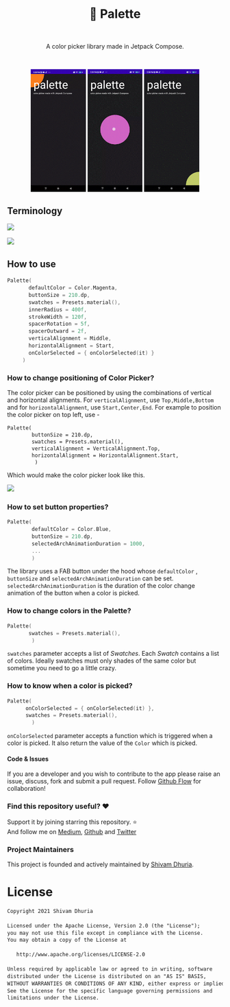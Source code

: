 <h1 align="center">🌈 Palette</h1></br>

<p align="center">
A color picker library made in Jetpack Compose.
</p>
</br>
<p align="center">
<img src="https://github.com/Shivamdhuria/palette/blob/main/assets/LeftHigh.gif" width="25.5%"/>
<img src="https://github.com/Shivamdhuria/palette/blob/main/assets/midHigh.gif" width="25.5%"/>
<img src="https://github.com/Shivamdhuria/palette/blob/main/assets/rightHigh.gif" width="25.5%"/>
</p>

<!-- ## Including in your project
[![](https://jitpack.io/v/Shivamdhuria/puck.svg)](https://jitpack.io/#Shivamdhuria/puck/0.0.1)
### Gradle 
Add below codes to your **root** `build.gradle` file (not your module build.gradle file).
```Gradle
allprojects {
    repositories {
        mavenCentral()
    }
}
```
And add a dependency code to your **module**'s `build.gradle` file.
```gradle
dependencies {
    implementation 'com.github.Shivamdhuria:palette:Version'
}
``` -->

## Terminology
<p align="start">
<img src="https://user-images.githubusercontent.com/10262897/152220146-277408d5-14e4-4ef7-84cd-646a17bbcae0.jpg"/>
</p>

<p align="start">
<img src="https://user-images.githubusercontent.com/10262897/152220196-80a2272a-a8aa-4596-b470-49adcac4e344.jpg"/>
</p>




## How to use
```kotlin
Palette(
       defaultColor = Color.Magenta,
       buttonSize = 210.dp,
       swatches = Presets.material(),
       innerRadius = 400f,
       strokeWidth = 120f,
       spacerRotation = 5f,
       spacerOutward = 2f,
       verticalAlignment = Middle,
       horizontalAlignment = Start,
       onColorSelected = { onColorSelected(it) }
     )
```
### How to change positioning of Color Picker?

The color picker can be positioned by using the combinations of vertical and horizontal alignments. For ```verticalAlignment```, use ```Top,Middle,Bottom``` and for ```horizontalAlignment```, use ```Start,Center,End```. For example to position the color picker on top left, use -
```
Palette(
        buttonSize = 210.dp,
        swatches = Presets.material(),
        verticalAlignment = VerticalAlignment.Top,
        horizontalAlignment = HorizontalAlignment.Start,
         )

```
Which would make the color picker look like this.
<p align="start">
<img src="https://user-images.githubusercontent.com/10262897/152209128-5a120494-7304-4274-8acb-e5d16df904a1.png" width="18%"/>
</p>

### How to set button properties?
```kotlin
Palette(
        defaultColor = Color.Blue,
        buttonSize = 210.dp,
        selectedArchAnimationDuration = 1000,
        ...
        )
```
The library uses a FAB button under the hood whose `defaultColor` , `buttonSize` and `selectedArchAnimationDuration` can be set. `selectedArchAnimationDuration` is the duration of the color change animation of the button when a color is picked.

### How to change colors in the Palette?

```kotlin
Palette(
       swatches = Presets.material(),
        )
```
`swatches` parameter accepts a list of *Swatches*. Each *Swatch* contains a list of colors. Ideally swatches must only shades of the same color but sometime you need to go a little crazy. 


### How to know when a color is picked?

```kotlin
Palette(
      onColorSelected = { onColorSelected(it) },
      swatches = Presets.material(),
        )
```
`onColorSelected` parameter accepts a function which is triggered when a color is picked. It also return the value of the `Color` which is picked.


#### Code & Issues
If you are a developer and you wish to contribute to the app please raise an issue, discuss, fork and submit a pull request. 
Follow [Github Flow](https://help.github.com/articles/github-flow/) for collaboration!

### Find this repository useful? :heart:
Support it by joining starring this repository. :star: <br>
And follow me on [Medium](https://medium.com/@shivamdhuria), [Github](https://github.com/Shivamdhuria) and [Twitter](https://twitter.com/shivamdhuria27)

### Project Maintainers
This project is founded and actively maintained by [Shivam Dhuria](https://github.com/Shivamdhuria). 


# License
```xml
Copyright 2021 Shivam Dhuria

Licensed under the Apache License, Version 2.0 (the "License");
you may not use this file except in compliance with the License.
You may obtain a copy of the License at

   http://www.apache.org/licenses/LICENSE-2.0

Unless required by applicable law or agreed to in writing, software
distributed under the License is distributed on an "AS IS" BASIS,
WITHOUT WARRANTIES OR CONDITIONS OF ANY KIND, either express or implied.
See the License for the specific language governing permissions and
limitations under the License.
```
